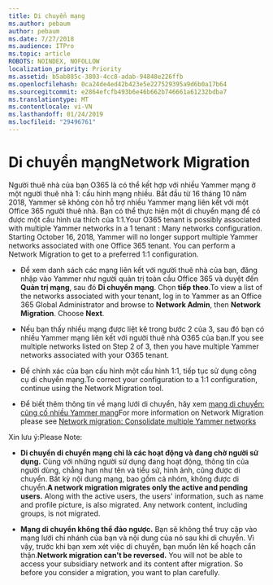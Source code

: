 ```yaml
---
title: Di chuyển mạng
ms.author: pebaum
author: pebaum
ms.date: 7/27/2018
ms.audience: ITPro
ms.topic: article
ROBOTS: NOINDEX, NOFOLLOW
localization_priority: Priority
ms.assetid: b5ab885c-3803-4cc8-adab-94848e226ffb
ms.openlocfilehash: 0ca24de4ed42b423e5e227529395a9d6b0a17b64
ms.sourcegitcommit: e2864efcfb493b6e46b662b746661a61232bdba7
ms.translationtype: MT
ms.contentlocale: vi-VN
ms.lasthandoff: 01/24/2019
ms.locfileid: "29496761"
---
```

# <a name="network-migration"></a><span data-ttu-id="91ffe-102">Di chuyển mạng</span><span class="sxs-lookup"><span data-stu-id="91ffe-102">Network Migration</span></span>

<span data-ttu-id="91ffe-p101">Người thuê nhà của bạn O365 là có thể kết hợp với nhiều Yammer mạng ở một người thuê nhà 1: cấu hình mạng nhiều. Bắt đầu từ 16 tháng 10 năm 2018, Yammer sẽ không còn hỗ trợ nhiều Yammer mạng liên kết với một Office 365 người thuê nhà. Bạn có thể thực hiện một di chuyển mạng để có được một cấu hình ưa thích của 1:1.</span><span class="sxs-lookup"><span data-stu-id="91ffe-p101">Your O365 tenant is possibly associated with multiple Yammer networks in a 1 tenant : Many networks configuration. Starting October 16, 2018, Yammer will no longer support multiple Yammer networks associated with one Office 365 tenant. You can perform a Network Migration to get to a preferred 1:1 configuration.</span></span>
  
- <span data-ttu-id="91ffe-p102">Để xem danh sách các mạng liên kết với người thuê nhà của bạn, đăng nhập vào Yammer như người quản trị toàn cầu Office 365 và duyệt đến **Quản trị mạng**, sau đó **Di chuyển mạng**. Chọn **tiếp theo**.</span><span class="sxs-lookup"><span data-stu-id="91ffe-p102">To view a list of the networks associated with your tenant, log in to Yammer as an Office 365 Global Administrator and browse to **Network Admin**, then **Network Migration**. Choose **Next**.</span></span>
    
- <span data-ttu-id="91ffe-108">Nếu bạn thấy nhiều mạng được liệt kê trong bước 2 của 3, sau đó bạn có nhiều Yammer mạng liên kết với người thuê nhà O365 của bạn.</span><span class="sxs-lookup"><span data-stu-id="91ffe-108">If you see multiple networks listed on Step 2 of 3, then you have multiple Yammer networks associated with your O365 tenant.</span></span>
    
- <span data-ttu-id="91ffe-109">Để chính xác của bạn cấu hình một cấu hình 1:1, tiếp tục sử dụng công cụ di chuyển mạng.</span><span class="sxs-lookup"><span data-stu-id="91ffe-109">To correct your configuration to a 1:1 configuration, continue using the Network Migration tool.</span></span>
    
- <span data-ttu-id="91ffe-110">Để biết thêm thông tin về mạng lưới di chuyển, hãy xem [mạng di chuyển: củng cố nhiều Yammer mạng](https://support.office.com/article/a22c1b20-9231-4ce2-a916-392b1056d002)</span><span class="sxs-lookup"><span data-stu-id="91ffe-110">For more information on Network Migration please see [Network migration: Consolidate multiple Yammer networks](https://support.office.com/article/a22c1b20-9231-4ce2-a916-392b1056d002)</span></span>
    
<span data-ttu-id="91ffe-111">Xin lưu ý:</span><span class="sxs-lookup"><span data-stu-id="91ffe-111">Please Note:</span></span>
  
- <span data-ttu-id="91ffe-p103">**Di chuyển di chuyển mạng chỉ là các hoạt động và đang chờ người sử dụng.** Cùng với những người sử dụng đang hoạt động, thông tin của người dùng, chẳng hạn như tên và tiểu sử, hình ảnh, cũng được di chuyển. Bất kỳ nội dung mạng, bao gồm cả nhóm, không được di chuyển.</span><span class="sxs-lookup"><span data-stu-id="91ffe-p103">**A network migration migrates only the active and pending users.** Along with the active users, the users' information, such as name and profile picture, is also migrated. Any network content, including groups, is not migrated.</span></span> 
    
- <span data-ttu-id="91ffe-p104">**Mạng di chuyển không thể đảo ngược.** Bạn sẽ không thể truy cập vào mạng lưới chi nhánh của bạn và nội dung của nó sau khi di chuyển. Vì vậy, trước khi bạn xem xét việc di chuyển, bạn muốn lên kế hoạch cẩn thận.</span><span class="sxs-lookup"><span data-stu-id="91ffe-p104">**Network migration can't be reversed.** You will not be able to access your subsidiary network and its content after migration. So before you consider a migration, you want to plan carefully.</span></span> 
    

